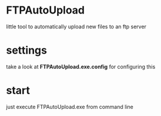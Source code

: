 # FTPAutoUpload
little tool to automatically upload new files to an ftp server

# settings 

take a look at **FTPAutoUpload.exe.config** for configuring this

# start 

just execute FTPAutoUpload.exe from command line
